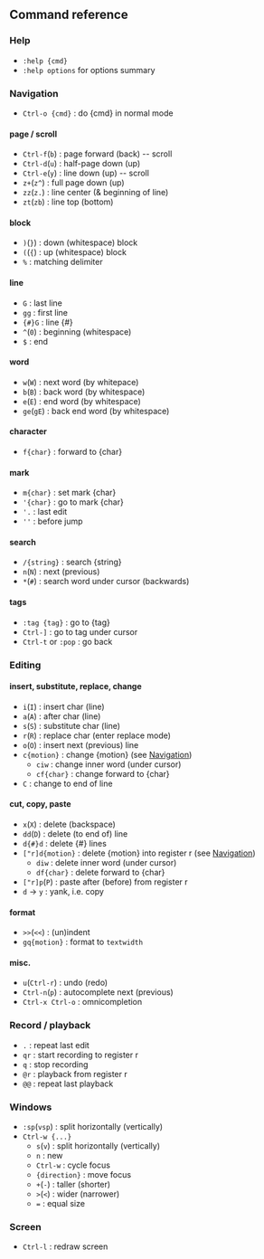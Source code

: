 Command reference
-----------------
### Help
- `:help {cmd}`
- `:help options` for options summary


### Navigation
- `Ctrl-o {cmd}` : do {cmd} in normal mode

#### page / scroll
- `Ctrl-f`(`b`) : page forward (back) -- scroll
- `Ctrl-d`(`u`) : half-page down (up)
- `Ctrl-e`(`y`) : line down (up) -- scroll
- `z+`(`z^`)    : full page down (up)
- `zz`(`z.`)    : line center (& beginning of line)
- `zt`(`zb`)    : line top (bottom)

#### block
- `)`(`}`) : down (whitespace) block
- `(`(`{`) : up (whitespace) block
- `%`      : matching delimiter

#### line
- `G`      : last line
- `gg`     : first line
- `{#}G`   : line {#}
- `^`(`0`) : beginning (whitespace)
- `$`      : end

#### word
- `w`(`W`)   : next word (by whitepace)
- `b`(`B`)   : back word (by whitespace)
- `e`(`E`)   : end word (by whitespace) 
- `ge`(`gE`) : back end word (by whitespace)

#### character
- `f{char}` : forward to {char}

#### mark
- `m{char}` : set mark {char}
- `'{char}` : go to mark {char}
- `'.`      : last edit
- `''`      : before jump

#### search
- `/{string}`  : search {string}
- `n`(`N`)     : next (previous)
- `*`(`#`)     : search word under cursor (backwards)

#### tags
- `:tag {tag}`       : go to {tag}
- `Ctrl-]`           : go to tag under cursor
- `Ctrl-t` or `:pop` : go back


### Editing
#### insert, substitute, replace, change
- `i`(`I`)      : insert char (line)
- `a`(`A`)      : after char (line)
- `s`(`S`)      : substitute char (line)
- `r`(`R`)      : replace char (enter replace mode)
- `o`(`O`)      : insert next (previous) line
- `c{motion}`   : change {motion} (see [Navigation](#navigation))
  - `ciw`       : change inner word (under cursor)
  - `cf{char}`  : change forward to {char}
- `C`           : change to end of line

#### cut, copy, paste
- `x`(`X`)         : delete (backspace)
- `dd`(`D`)        : delete (to end of) line
- `d{#}d`          : delete {#} lines
- `["r]d{motion}`  : delete {motion} into register r
                     (see [Navigation](#navigation))
  - `diw`          : delete inner word (under cursor)
  - `df{char}`     : delete forward to {char}
- `["r]p`(`P`)     : paste after (before) from register r
- `d` &rarr; `y`   : yank, i.e. copy

#### format
- `>>`(`<<`)   : (un)indent
- `gq{motion}` : format to `textwidth`

#### misc.
- `u`(`Ctrl-r`)   : undo (redo)
- `Ctrl-n`(`p`)   : autocomplete next (previous)
- `Ctrl-x Ctrl-o` : omnicompletion


### Record / playback
- `.`  : repeat last edit
- `qr` : start recording to register r
- `q`  : stop recording
- `@r` : playback from register r
- `@@` : repeat last playback


### Windows
- `:sp`(`vsp`)    : split horizontally (vertically)
- `Ctrl-w {...}`
  - `s`(`v`)      : split horizontally (vertically)
  - `n`           : new
  - `Ctrl-w`      : cycle focus
  - `{direction}` : move focus
  - `+`(`-`)      : taller (shorter)
  - `>`(`<`)      : wider (narrower)
  - `=`           : equal size


### Screen
- `Ctrl-l` : redraw screen
